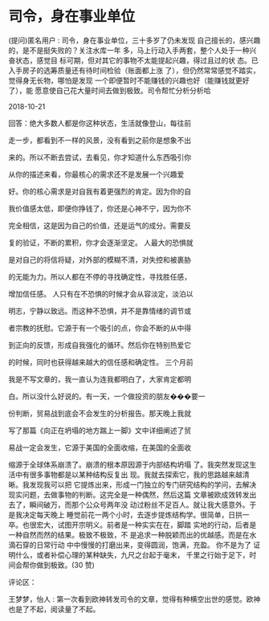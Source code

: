 # 司令，身在事业单位

(提问)匿名用户 : 司令，身在事业单位，三十多岁了仍未发现 自己擅长的，感兴趣的，是不是挺失败的？关注水库一年 多，马上行动入手两套，整个人处于一种兴奋状态，感觉目 标可期，但对其它的事物不太能提起兴趣，得过且过的状 态。已入手房子的选筹质量还有待时间检验（账面都上涨 了），但仍然常常感觉不踏实，觉得身无长物，哪怕是发现 一个即便暂时不能赚钱的兴趣也好（能赚钱就更好了），能 愿意使自己花大量时间去做到极致。司令帮忙分析分析哈

2018-10-21

回答：绝大多数人都是你这种状态，生活就像登山，每往前

走一步，都看到不一样的风景，没有看到之前你是想象不出

来的。所以不断去尝试，去看见，你才知道什么东西吸引你

从你的描述来看，你最核心的需求还不是发展一个兴趣爱

好。你的核心需求是对自我有着更强烈的肯定。因为你的自

我价值感太低，即便你挣钱了，你还是心神不宁，因为你不

完全相信，这是因为自己的价值，还是运气的成分。需要反

复的验证，不断的累积，你才会逐渐坚定。 人最大的恐惧就

是对自己的将信将疑，对外部的模糊不清，对失控和被裹胁

的无能为力。所以人都在不停的寻找确定性，寻找胜任感，

增加信任感。 人只有在不恐惧的时候才会从容淡定，淡泊以

明志，宁静以致远。而这种不恐惧，并不是靠情绪的调节或

者宗教的抚慰。它源于有一个吸引的点，你会不断的从中得

到正向的反馈，形成自我强化的循环。然后你在特别热爱它

的时候，同时也获得越来越大的信任感和确定性。 三个月前

我是不写文章的，我一直认为连我都明白了，大家肯定都明

白。所以没什么好说的。有一天，一个做投资的朋友���要一

份判断，贸易战到底会不会发生的分析报告。那天晚上我就

写了那篇《向正在坍塌的地方踹上一脚》文中详细阐述了贸

易战一定会发生，它源于美国的全面收缩，在美国的全面收

缩源于全球体系崩溃了。崩溃的根本原因源于内部结构坍塌 了。我突然发现这生活中有很多事物都是以某种结构反复出 现。我就去探索它，我的思路越来越清晰。我发现我可以把 它提炼出来，形成一门独立的专门研究结构的学问，去解决 现实问题，去做事物的判断。这完全是一种偶然，然后这篇 文章被欧成效转发出去了，瞬间破万，而那个公众号两年没 动过粉丝不足百人。就让我大感意外。于是我决定每天晚上 睡觉前花一两个小时，去逐步提炼结构学。很简单，日拱一 卒。也很宏大，试图开宗明义。前者是一种实实在在，脚踏 实地的行动，后者是一种自然而然的结果。极致不极致，不 是追求一种脱颖而出的优越感。而是在水滴石穿的日常行动 中中慢慢的打磨出来，变得圆润，饱满，充盈。 你不是为了 证明什么，或者补偿心理的某种缺失，九尺之台起于毫末， 千里之行始于足下，时间会帮你做到极致。(30 赞)

评论区：

王梦梦，怡人 : 第一次看到欧神转发司令的文章，觉得有种横空出世的感觉。欧神也是了不起，阅读量了不起。